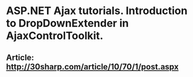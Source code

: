 # ASP.NET Ajax tutorials. Introduction to DropDownExtender in AjaxControlToolkit.

## Article: [http://30sharp.com/article/10/70/1/post.aspx ](http://30sharp.com/article/10/70/1/post.aspx)
